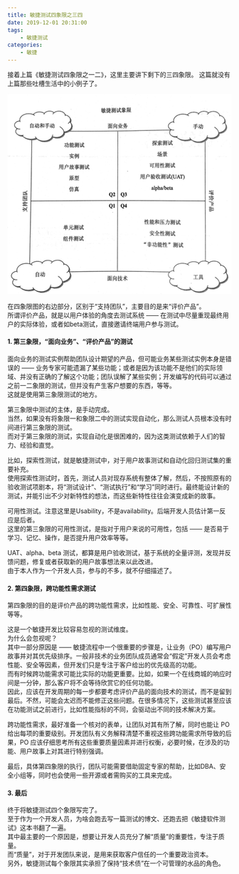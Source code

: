 ```yaml
---
title: 敏捷测试四象限之三四   
date: 2019-12-01 20:31:00  
tags: 
    - 敏捷测试
categories: 
    - 敏捷
---
```


接着上篇《敏捷测试四象限之一二》，这里主要讲下剩下的三四象限。 
这篇就没有上篇那些吐槽生活中的小例子了。  

![敏捷测试四象限](./敏捷测试四象限之三四/agile_testing_quadrant.png)

在四象限图的右边部分，区别于“支持团队”，主要目的是来“评价产品”。  
所谓评价产品，就是以用户体验的角度去测试系统 —— 在测试中尽量重现最终用户的实际体验，或者如beta测试，直接邀请终端用户参与测试。  

<!-- more -->

#### 1. 第三象限，“面向业务”、“评价产品”的测试  
面向业务的测试实例帮助团队设计期望的产品，但可能业务某些测试实例本身是错误的 —— 业务专家可能遗漏了某些功能；或者是因为该功能不是他们的实际领域、并没有正确的了解这个功能；团队误解了某些实例；开发编写的代码可以通过之前一二象限的测试，但并没有产生客户想要的东西，等等。  
这就是使用第三象限测试的地方。  

第三象限中测试的主体，是手动完成。  
当然，如果没有将象限一和象限二中的测试实现自动化，那么测试人员根本没有时间进行第三象限的测试。  
而对于第三象限的测试，实现自动化是很困难的，因为这类测试依赖于人们的智力、经验和直觉。  

比如，探索性测试，就是敏捷测试中，对于用户故事测试和自动化回归测试集的重要补充。  
使用探索性测试时，首先，测试人员对现存系统有整体了解，然后，不按照原有的验收测试项剧本，将“测试设计”、“测试执行”和“学习”同时进行。最终能设计新的测试，并能引出不少对新特性的想法，而这些新特性往往会演变成新的故事。  

可用性测试。注意这里是Usability，不是availability。后端开发人员估计第一反应是后者。  
这里的第三象限的可用性测试，是指对于用户来说的可用性，包括 —— 是否易于学习、记忆、操作，是否提升用户效率等等。  

UAT、alpha、beta 测试，都算是用户验收测试，基于系统的全量评测，发现并反馈问题，修复或者获取新的用户故事想法来以此改进。  
由于本人作为一个开发人员，参与的不多，就不仔细描述了。  

#### 2. 第四象限，跨功能性需求测试  
第四象限的目的是评价产品的跨功能性需求，比如性能、安全、可靠性、可扩展性等等。  

这是一个敏捷开发比较容易忽视的测试维度。  
为什么会忽视呢？  
其中一部分原因是 —— 敏捷流程中一个很重要的步骤是，让业务（PO）编写用户故事并对其优先级排序。一般非技术的业务团队成员通常会“假定”开发人员会考虑性能、安全等因素，但开发们只是专注于客户给出的优先级高的功能。  
而有时候跨功能需求可能比实际的功能更重要。比如，如果一个在线商城的响应时间是一分钟，那么客户将不会等待欣赏它的任何功能。  
因此，应该在开发周期的每一步都要考虑评价产品的面向技术的测试，而不是留到最后。不然，可能会太迟而不能修正这些问题。在很多情况下，这些测试甚至应该在功能测试之前进行，比如性能指标的不同，会驱动出不同的技术解决方案。  

跨功能性需求，最好准备一个核对的表单，让团队对其有所了解，同时也能让 PO 给出每项的重要级别。开发团队有义务解释清楚不重视这些跨功能需求所导致的后果，PO 应该仔细思考所有这些重要质量因素并进行权衡，必要时候，在涉及的功能、用户故事上对其进行特别强调。  

最后，具体第四象限的执行，团队可能需要借助固定专家的帮助，比如DBA、安全小组等，同时也会使用一些开源或者需购买的工具来完成。  

#### 3. 最后  
终于将敏捷测试四个象限写完了。  
至于作为一个开发人员，为啥会跑去写一篇测试的博文、还跑去把《敏捷软件测试》这本书翻了一遍。  
其中最主要的一个原因是，想要让开发人员充分了解“质量”的重要性，专注于质量。  
而“质量”，对于开发团队来说，是用来获取客户信任的一个重要政治资本。  
另外，敏捷测试每个象限其实承担了保持“技术债”在一个可管理的水品的角色。  
